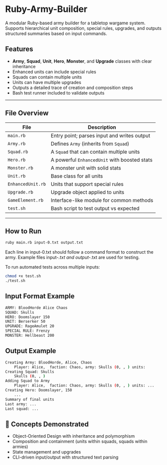 # Ruby-Army-Builder
A modular Ruby-based army builder for a tabletop wargame system. Supports hierarchical unit composition, special rules, upgrades, and outputs structured summaries based on input commands.

## Features

- **Army**, **Squad**, **Unit**, **Hero**, **Monster**, and **Upgrade** classes with clear inheritance
- Enhanced units can include special rules
- Squads can contain multiple units
- Units can have multiple upgrades
- Outputs a detailed trace of creation and composition steps
- Bash test runner included to validate outputs

---

## File Overview

| File              | Description                                 |
|-------------------|---------------------------------------------|
| `main.rb`         | Entry point; parses input and writes output |
| `Army.rb`         | Defines `Army` (inherits from `Squad`)      |
| `Squad.rb`        | A `Squad` that can contain multiple units   |
| `Hero.rb`         | A powerful `EnhancedUnit` with boosted stats|
| `Monster.rb`      | A monster unit with solid stats             |
| `Unit.rb`         | Base class for all units                    |
| `EnhancedUnit.rb` | Units that support special rules            |
| `Upgrade.rb`      | Upgrade object applied to units             |
| `GameElement.rb`  | Interface-like module for common methods    |
| `test.sh`         | Bash script to test output vs expected      |

---

## How to Run

```bash
ruby main.rb input-0.txt output.txt
```
Each line in input-0.txt should follow a command format to construct the army. Example files input-*.txt and output-*.txt are used for testing.

To run automated tests across multiple inputs:
```bash
chmod +x test.sh
./test.sh
```

## Input Format Example
```bash
ARMY: BloodHorde Alice Chaos
SQUAD: Skulls
HERO: Doomslayer 150
UNIT: Berserker 50
UPGRADE: RageAmulet 20
SPECIAL RULE: Frenzy
MONSTER: Hellbeast 200
```

## Output Example
```bash
Creating Army: BloodHorde, Alice, Chaos
	Player: Alice,  faction: Chaos, army: Skulls (0, , ) units:
Creating Squad: Skulls
	Skulls (0, , )
Adding Squad to Army
	Player: Alice,  faction: Chaos, army: Skulls (0, , ) units: ...
Creating Hero: Doomslayer, 150
	...
Summary of final units
Last army: ...
Last squad: ...
```

## 🧠 Concepts Demonstrated
- Object-Oriented Design with inheritance and polymorphism
- Composition and containment (units within squads, squads within armies)
- State management and upgrades
- CLI-driven input/output with structured text parsing
